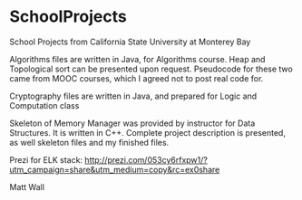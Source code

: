 # SchoolProjects

School Projects from California State University at Monterey Bay

Algorithms files are written in Java, for Algorithms course.  Heap and Topological sort can be
presented upon request.  Pseudocode for these two came from MOOC courses, 
which I agreed not to post real code for.

Cryptography files are written in Java, and prepared for Logic and Computation class

Skeleton of Memory Manager was provided by instructor for Data Structures.  It is written in C++.
Complete project description is presented, as well skeleton files and my finished files.

Prezi for ELK stack:  http://prezi.com/053cy6rfxpw1/?utm_campaign=share&utm_medium=copy&rc=ex0share

Matt Wall
